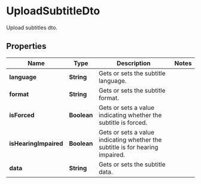 

# UploadSubtitleDto

Upload subtitles dto.

## Properties

| Name | Type | Description | Notes |
|------------ | ------------- | ------------- | -------------|
|**language** | **String** | Gets or sets the subtitle language. |  |
|**format** | **String** | Gets or sets the subtitle format. |  |
|**isForced** | **Boolean** | Gets or sets a value indicating whether the subtitle is forced. |  |
|**isHearingImpaired** | **Boolean** | Gets or sets a value indicating whether the subtitle is for hearing impaired. |  |
|**data** | **String** | Gets or sets the subtitle data. |  |



